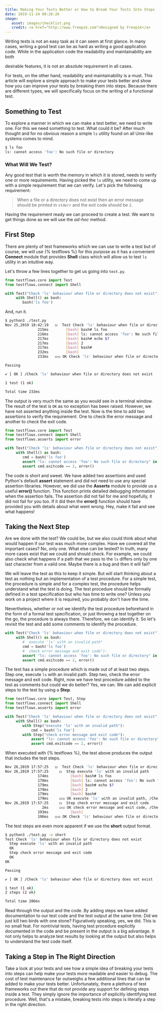 ```yaml
---
title: Making Your Tests Better or How to Break Your Tests Into Steps
date: 2019-11-24 08:26:26
image: 
   asset: images/checklist.png
   credit: <a href="http://www.freepik.com">Designed by Freepik</a>
---
```


Writing tests is not an easy task as it can seem at first glance.
In many cases, writing a good test can be as hard as writing
a good application code.
While in the application code the readability and maintainability are both
 <!-- more --> desirable features, it is not an absolute requirement in all cases.
For tests, on the other hand, readability and maintainability is a must.
This article will explore a simple approach to make your tests better
and show how you can improve your tests by breaking them into steps. 
Because there are different types, we will specifically focus
on the writing of a functional test.



## Something to Test

To explore a manner in which we can make a test better, we need to write one. For this
we need something to test. What could it be? After much thought and for no
obvious reason a simple `ls` utility found on all Unix-like systems comes to mind. 

```bash
$ ls foo
ls: cannot access 'foo': No such file or directory
```

### What Will We Test?

Any good test that is worth the memory in which it is stored, needs to verify one or more requirements. Having picked 
the `ls` utility, we need to come up with a simple requirement 
that we can verify. Let's pick the following requirement:

> When a file or a directory does not exist then an error message should
> be printed in `stderr` and the exit code should be `2`.  

Having the requirement ready we can proceed to create a test.
We want to get things done as we will use the *ad-hoc* method.

## First Step

There are plenty of test frameworks which we can use to write a test but
of course, we will use {% testflows %} for this purpose as it
has a convenient **Connect** module that provides **Shell** class
which will allow us to test `ls` utility in an intuitive way.

Let's throw a few lines together to get us going into `test.py`.

```python
from testflows.core import Test
from testflows.connect import Shell

with Test("Check 'ls' behaviour when file or directory does not exist"):
     with Shell() as bash:
        bash('ls foo')
```

And, run it.

```bash
$ python3 ./test.py
Nov 25,2019 18:42:19   ⟥  Test Check 'ls' behaviour when file or directory does not exist
               215ms        [bash] bash# ls foo
               216ms        [bash] ls: cannot access 'foo': No such file or directory
               217ms        [bash] bash# echo $?
               217ms        [bash] 2
               217ms        [bash] bash#
               232ms        [bash] 
               233ms   ⟥⟤ OK Check 'ls' behaviour when file or directory does not exist, /Check 'ls' behaviour when file or directory does not exist

Passing

✔ [ OK ] /Check 'ls' behaviour when file or directory does not exist

1 test (1 ok)

Total time 233ms
```

The output is very much the same as you would see in a terminal window.
The result of the test is `OK` as no exception has been raised. However,
we have not asserted anything inside the test. Now is the time to add two
assertions to verify the requirement. 
One to check the error message and another to check the exit code.

```python
from testflows.core import Test
from testflows.connect import Shell
from testflows.asserts import error

with Test("Check 'ls' behaviour when file or directory does not exist"):
     with Shell() as bash:
        cmd = bash('ls foo')
        assert "ls: cannot access 'foo': No such file or directory" in cmd.output, error()
        assert cmd.exitcode == 2, error()
```

The code is short and sweet. We have added two assertions and used Python's default **assert**
statement and did not need to use any special assertion libraries. However, we did use the **Asserts**
module to provide us a useful **error()** function. This function prints detailed debugging
information when the assertion fails. The assertion did not fail for me and hopefully,
it did not fail for you too. If it did then the **error()** function should have provided you with
details about what went wrong. Hey, make it fail and see what happens!

## Taking the Next Step

Are we done with the test? We could be, but we also could think about what would happen if our
test was much more complex. Have we covered all the important cases? No, only one.
What else can be tested? In truth, many more cases exist that we could and should check.
For example, we could also check what happens if a path that we pass to the `ls` differs only
by one last character from a valid one. Maybe there is a bug and then it will fail?

We will leave the test as this to keep it simple. But will start thinking about
a test as nothing but an implementation of a test procedure. For a simple test, 
the procedure is simple and for a complex test, the procedure helps 
understand what the test is doing. The test procedure should be 
formally defined in a test specification but who has time to write one?
Unless you work on a project where it is required, you probably don't have the time.

Nevertheless, whether or not we identify the test procedure beforehand in the form of a formal
test specification, or just throwing a test together on the go, the procedure
is always there. Therefore, we can identify it.
So let's revisit the test and add some comments to identify the procedure.
  
```python
with Test("Check 'ls' behaviour when file or directory does not exist"):
     with Shell() as bash:
        #  execute 'ls' with an invalid path"
        cmd = bash('ls foo')
        #  check error message and exit code"):
        assert "ls: cannot access 'foo': No such file or directory" in cmd.output, error()
        assert cmd.exitcode == 2, error()
```

The test has a simple procedure which is made out of at least two steps.
Step one, execute `ls` with an invalid path. Step two, check the error message and exit code.
Right, now we have test procedure added to the test as comments but could we do better?
Yes, we can. We can add explicit steps to the test by using a **Step**.

```python
from testflows.core import Test, Step
from testflows.connect import Shell
from testflows.asserts import error

with Test("Check 'ls' behaviour when file or directory does not exist"):
     with Shell() as bash:
        with Step("execute 'ls' with an invalid path"):
            cmd = bash('ls foo')
        with Step("check error message and exit code"):
            assert "ls: cannot access 'foo': No such file or directory" in cmd.output, error()
            assert cmd.exitcode == 2, error()
```

When executed with {% testflows %}, the test above produces the output that includes
the test steps.

```bash
Nov 26,2019 17:57:25   ⟥  Test Check 'ls' behaviour when file or directory does not exist
Nov 26,2019 17:57:25     ⟥  Step execute 'ls' with an invalid path
               174ms          [bash] bash# ls foo
               178ms          [bash] ls: cannot access 'foo': No such file or directory
               179ms          [bash] bash# echo $?
               179ms          [bash] 2
               179ms          [bash] bash#
               179ms     ⟥⟤ OK execute 'ls' with an invalid path, /Check 'ls' behaviour when file or directory does not exist/execute 'ls' with an invalid path
Nov 26,2019 17:57:25     ⟥  Step check error message and exit code
                 2ms     ⟥⟤ OK check error message and exit code, /Check 'ls' behaviour when file or directory does not exist/check error message and exit code
               193ms          [bash] 
               196ms   ⟥⟤ OK Check 'ls' behaviour when file or directory does not exist, /Check 'ls' behaviour when file or directory does not exist
```

The test steps are even more apparent if we use the **short** output format.

```bash
$ python3 ./test.py -o short
Test Check 'ls' behaviour when file or directory does not exist
  Step execute 'ls' with an invalid path
  OK
  Step check error message and exit code
  OK
OK

Passing

✔ [ OK ] /Check 'ls' behaviour when file or directory does not exist

1 test (1 ok)
2 steps (2 ok)

Total time 206ms
```

Read through the output and the code. By adding steps we have added documentation to our test code
and the test output at the same time. Did we just kill two birds with one stone?
Figuratively speaking, yes, we did. 
This is no small feat. For nontrivial tests, having test procedure explicitly
documented in the code and be present in the output is a big advantage.
It not only helps to analyze test results by looking at the output but also 
helps to understand the test code itself.

## Taking a Step in The Right Direction
 
Take a look at your tests and see how a simple idea of breaking your tests into steps
can help make your tests more readable and easier to debug.
The cost of test maintenance far outweighs a few additional lines 
that can be added to make your tests better. Unfortunately, there a plethora
of test frameworks out there that do not provide any support for defining steps
 inside a test. They simply ignore the importance of explicitly identifying 
test procedure. Well, that's a mistake, breaking tests into steps 
is literally a step in the right direction.
















 









